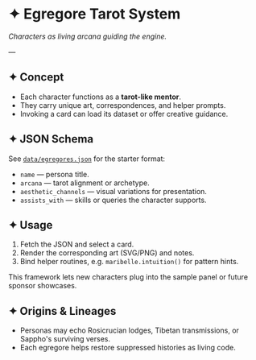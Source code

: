 # ✦ Egregore Tarot System

*Characters as living arcana guiding the engine.*

—

## ✦ Concept
- Each character functions as a **tarot-like mentor**.
- They carry unique art, correspondences, and helper prompts.
- Invoking a card can load its dataset or offer creative guidance.

## ✦ JSON Schema
See [`data/egregores.json`](../data/egregores.json) for the starter format:
- `name` — persona title.
- `arcana` — tarot alignment or archetype.
- `aesthetic_channels` — visual variations for presentation.
- `assists_with` — skills or queries the character supports.

## ✦ Usage
1. Fetch the JSON and select a card.
2. Render the corresponding art (SVG/PNG) and notes.
3. Bind helper routines, e.g. `maribelle.intuition()` for pattern hints.

This framework lets new characters plug into the sample panel or future sponsor showcases.

## ✦ Origins & Lineages
- Personas may echo Rosicrucian lodges, Tibetan transmissions, or Sappho's surviving verses.
- Each egregore helps restore suppressed histories as living code.
